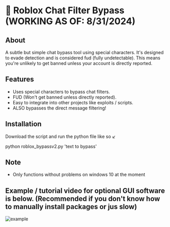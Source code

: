 # 🤫 Roblox Chat Filter Bypass  (WORKING AS OF: 8/31/2024)

## About
A subtle but simple chat bypass tool using special characters. It's designed to evade detection and is considered fud (fully undetectable). This means you're unlikely to get banned unless your account is directly reported.

## Features
- Uses special characters to bypass chat filters.
- FUD (Won't get banned unless directly reported).
- Easy to integrate into other projects like exploits / scripts.
- ALSO bypasses the direct message filtering!

## Installation
Download the script and run the python file like so  ↙

python roblox_bypassv2.py 'text to bypass'

## Note
- Only functions without problems on windows 10 at the moment

Example / tutorial video for optional GUI software is below. (Recommended if you don't know how to manually install packages or jus slow)
----------------------------------

![example](https://github.com/user-attachments/assets/d72c3fb8-66cc-436e-945f-ab6aa2edc76a)
